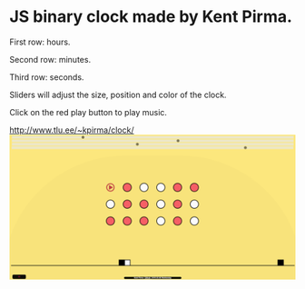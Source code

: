 <h1>JS binary clock made by Kent Pirma.</h1>
<p>First row: hours.</p>
<p>Second row: minutes.</p>
<p>Third row: seconds.</p>
<p>Sliders will adjust the size, position and color of the clock.</p>
<p>Click on the red play button to play music.</p>
<a href="http://www.tlu.ee/~kpirma/clock/">http://www.tlu.ee/~kpirma/clock/</a>
<div>
    <img src="screenshot.png" width="1000px"</img> 
</div>
